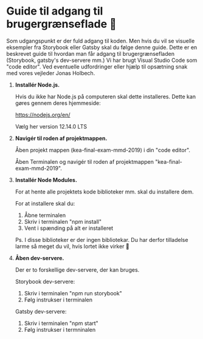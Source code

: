 <h1>Guide til adgang til brugergrænseflade 🚀</h1>
<p>
Som udgangspunkt er der fuld adgang til koden. Men hvis du vil se visuelle eksempler fra Storybook eller Gatsby skal du følge denne guide.
Dette er en beskrevet guide til hvordan man får adgang til brugergrænsefladen (Storybook, gatsby's dev-servere mm.)
Vi har brugt Visual Studio Code som "code editor".
Ved eventuelle udfordringer eller hjælp til opsætning snak med vores vejleder Jonas Holbech.
</p>

1.  **Installér Node.js.**

    Hvis du ikke har Node.js på computeren skal dette installeres. Dette kan gøres gennem deres hjemmeside:

    https://nodejs.org/en/

    Vælg her version 12.14.0 LTS


2.  **Navigér til roden af projektmappen.**

    Åben projekt mappen (kea-final-exam-mmd-2019) i din "code editor".
    
    Åben Terminalen og navigér til roden af projektmappen "kea-final-exam-mmd-2019".

3.  **Installér Node Modules.**

    For at hente alle projektets kode biblioteker mm. skal du installere dem.

    For at installere skal du:

    1) Åbne terminalen
    2) Skriv i terminalen "npm install"
    3) Vent i spænding på alt er installeret

    Ps. I disse biblioteker er der ingen bibliotekar. Du har derfor tilladelse larme så meget du vil, hvis lortet ikke virker 🧐

4.  **Åben dev-servere.**

    Der er to forskellige dev-servere, der kan bruges.

    Storybook dev-servere:
      1) Skriv i terminalen "npm run storybook"
      2) Følg instrukser i terminalen

    Gatsby dev-servere:
      1) Skriv i terminalen "npm start"
      2) Følg instrukser i termninalen
